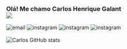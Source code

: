 ### Olá! Me chamo Carlos Henrique Galant <br><img src="https://em-content.zobj.net/thumbs/120/softbank/145/waving-hand-sign_1f44b.png"> <br>
![email](https://img.shields.io/badge/Gmail-D14836?style=for-the-badge&logo=gmail&logoColor=white)
![instagram](https://img.shields.io/badge/Facebook-1877F2?style=for-the-badge&logo=facebook&logoColor=white) 
![instagram](https://img.shields.io/badge/Instagram-E4405F?style=for-the-badge&logo=instagram&logoColor=white) 
![instagram](https://img.shields.io/badge/LinkedIn-0077B5?style=for-the-badge&logo=linkedin&logoColor=white)<br><br>
![Carlos GitHub stats](https://github-readme-stats.vercel.app/api?username=carlosgalantt&show_icons=true&theme=radical)
